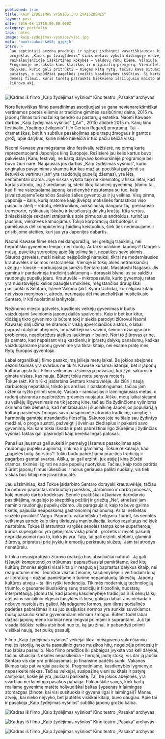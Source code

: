 ```yaml
---
published: true
title: KAIP ŽYDĖJIMAS VYŠNIOS „PO ŽVAIGŽDĖMIS“
layout: post
date: 2016-08-13T18:00:00.000Z
category: portfolio
tags: notes
image: kaip-zydejimas-vysnios/visi.jpg
meta: 'nuotraukos &#58; gjgkjh'
intro: >
  Jau septintąjį sezoną pradėjęs ir spėjęs įsibėgėti vasariškiausias kino
  projektas „Kinas po žvaigždėmis“ šiais metais vyksta didingoje erdvėje,
  reikalaujančioje išskirtinės kokybės – Valdovų rūmų kieme, Vilniuje.
  Programoje netrūksta kino klasikos ir originalių premjerų. Vienintelis
  dalykas, kurio gali pritrūkti – miegas kitą rytą, tačiau kava situaciją
  pataisys, o įspūdžiai pagelbės įveikti kasdienybės iššūkius. Šį kartą skirsime
  dėmesį filmui, kuris turėtų patraukti kiekvieno išsiilgusio maisto akims
  žiūrovo akį.
---
```


![Kadras iš filmo „Kaip žydėjimas vyšnios“ Kino teatro „Pasaka“ archyvas]({{site.baseurl}}/images/kaip-zydejimas-vysnios/visi.jpg)

Nors lietuviškas filmo pavadinimas asocijuojasi su gana nevienareikšmiškai vertinamos poetės eilėmis ar tradicine giminės susibūrimų daina, 2015 m. japonų filmas turi mažai ką bendro su pastarųjų estetika. Naomi Kawase darbas „Kaip žydėjimas vyšnios“ („An“ , 2015) atidarė 2015 m. Kanų kino festivalio „Ypatingo žvilgsnio“ (Un Certain Regard) programą. Tai – dramatiškas, bet itin subtilus pasakojimas apie trapų žmogaus ir gamtos grožį, apie dalykus, kurie nieko nekeičia ir tuo pačiu keičia viską.

Naomi Kawase yra mėgstama kino festivalių režisierė, ne pirmą kartą reprezentuojanti Japonijos kiną Europoje. Režisierė jau kelis kartus buvo pakviesta į Kanų festivalį, ne kartą dalyvavo 
konkursinėje programoje bei buvo žiuri narė. Naujausias jos darbas „Kaip žydėjimas vyšnios“, kurio 
originalus pavadinimas skamba kur kas mažiau poetiškai palyginti su lietuvišku vertimu („an“ yra 
raudonųjų pupelių džemas), yra lėta, sentimentali drama. Joje viskas vyksta taip ne 
kinematografiškai lėtai, kad kartais atrodo, jog žiūrėdamas ją, stebi tikrą kasdienį gyvenimą. Įdomu tai, kad filme vaizduojama japonų kasdienybė nesutampa su tuo, kaip įsivaizduojameTekančios 
Saulės šalies gyventojus ir jų veiklas. Visų pirma, Japonija – šalis, kurią matome kaip įkvėptą 
mokslinės fantastikos viso pasaulio ateitį –  robotų, elektronikos, aukščiausių dangoraižių, 
greičiausio transporto, ryškiausių  iškabų ir keisčiausių dalykų kraštą. Kita vertus, žiniasklaidoje sekdami straipsnius apie pirmuosius androidus, turinčius jausmus, vienatvės kamuojamus Tokijo korporacijų darbuotojus ir pamišusius dėl kompiuterinių žaidimų keistuolius, šiek tiek nerimaujame ir prisibijome ateities, kuri jau yra Japonijos dabartis. 

Naomi Kawase filme nėra nei dangoraižių, nei greitųjų traukinių, nei beprotiško gyvenimo tempo, 
nei robotų. Ar tai šiuolaikinė Japonija? Daugelis mūsų, paveiktų stereotipų apie šią tolimą šalį, 
nepatikės savo akimis. Siauros gatvelės, maži niekuo neįspūdingi namukai, tikrai ne 
moderniausios krautuvėlės ir šeimos restoranėliai. Vienoje iš tokių akies netraukiančių užeigų – 
kioske – darbuojasi pusamžis Sentaro (akt. Masatoshi Nagase). Jis gamina ir pardavinėja tradicinį 
saldumyną –  dorayaki blynelius su saldžiu raudonųjų pupelių įdaru. Krautuvėlė – mikropasaulis, 
kurio gyventojų ratas yra nusistovėjęs: kelios paauglės mokinės, mėgstančios draugiškai pasijuokti 
iš Sentaro, tylenė Vakana (akt. Kyara Uchida), kuri elgiasi kitaip nei visos merginos ir, atrodo, 
nerimauja dėl melancholiškai nusiteikusio Sentaro, ir kiti nuolatiniai lankytojai.

Nežinomo miesto gatvelės, kasdienis veikėjų gyvenimas ir buitis vaizduojami švelniomis japonų 
dailės spalvomis. Kaip ir bet kur kitur, didžiąją tikro gyvenimo (o būtent tokį ir siekia parodyti 
žiūrovui Naomi Kawase) dalį užima ne dramos ir viską apverčiančios aistros, o labai paprasti 
dalykai: abejonės, nepasitikėjimas savimi, šeimos džiaugsmai ir problemos, neapibrėžtos ateities 
laukimas ir baimė. Nori to žiūrovas ar ne, jis pamato, kad nepaisant visų kasdienių ir įprastų dalykų panašumų, kažkas vaizduojamame japonų gyvenime yra tikrai kitaip, nei esame pratę mes, Rytų 
Europos gyventojai. 

Labai organiškai į filmo pasakojimą įsilieja metų laikai. Be jokios abejonės sezoniškumas yra 
svarbus ne tik N. Kawase kuriamai istorijai, bet ir japonų kultūrai apskritai. Filmo veiksmas 
užsimezga pavasarį, kai žydi sakuros ir gimsta viskas, kas nauja. Būtent tokiu metu senyva moteris  
Tokue (akt. Kirin Kik) įsidarbina Sentaro krautuvėlėje. Jis žiūri į naują darbuotoją nepatikliai, trikdo jos amžius ir paslaptingumas, tačiau jam užtenka ryžto priimti senutę. Vasara – ramiausias ir laimingiausias metas, o rudenį atsiranda neapibrėžtos grėsmės nuojauta. Aišku, metų laikai siejami  su veikėjų išgyvenimais ne tik japonų kine, tačiau čia žydinčioms vyšnioms skiriama tiek dėmesio, kad net labiausiai į šiuolaikinę Japonijos populiariąją kultūrą pasinėręs žmogus savo pasąmonėje atranda tradicinę, ramybę ir harmoniją gamtoje atrandančią filosofiją. Sakuros joje ne šiaip sau žydintys medžiai, o proga sustoti, pažvelgti į švelnius žiedlapius ir pakeisti savo gyvenimą. Kai kam tokia išvada ir pats pabrėžtinai ilgo žiūrėjimo į žydinčias vyšnias faktas gali pasirodyti kaip bereikalingas patosas. 

Panašius jausmus gali sukelti ir pernelyg išsamus pasakojimas apie raudonųjų pupelių auginimą, 
rinkimą ir gaminimą. Tokue reikalauja, kad „pupelės būtų išgirstos“! Tokiu būdu pabrėžiama 
praeities tradicijų ir pagarbos gamtai svarba. Aišku, tai gali erzinti, juk atėję į kiną žiūrėti dramos, tikimės išgirsti ne apie pupelių nuotykius. Tačiau, kaip rodo patirtis, žiūrint japonų filmus lūkesčius ir norus geriausia palikti nuošaly, vis tiek viskas bus kitaip nei įsivaizduojate. 

Jau užsiminiau, kad Tokue įsidarbino Sentaro dorayaki  krautuvėlėje, tačiau tai nebuvo paprastas 
darbuotojo paieškos, įdarbinimo ir darbo procesas, kokį numato darbo kodeksas. Senolė praktiškai 
užkariavo darbdarvio pasitikėjimą, nugalėjo jo skeptišką požiūrį ir griežtą „Ne“, atnešusi jam 
naminio raudonųjų pupelių džemo. Jis paragauja ir, kaip to buvo galima tikėtis, pajaučia 
neapsakomą gastronominį malonumą. Ar tai netikėtas siužeto posūkis? Vargu. Paprastu 
vakarietišku žvilgsniu žiūrint, šis senolės veiksmas atrodo kaip tikrų tikriausia manipuliacija, kurios rezultatas nė kiek nestebina. Tokue iš atstumtos vargšės senolės tampa kone superheroje, kurios supergaliios yra gebėjimas viską priimti, grožėtis ir mylėti pasaulį nepriklausomai nuo to, koks jis yra. Taip, tai gali erzinti, stebinti, gluminti žiūrovą, pripratusį prie įvykių ir emocijų perkrautų siužetų. Jam tai atrodys nenatūralu. 

Ir tokia nesusipratusio žiūrovo reakcija bus absoliučiai natūrali. Ją gali iššaukti kompetencijos 
trūkumas: paprasčiausiai pamirštame, kad kitų kultūrų žmonės elgiasi visai kitaip ir reaguoja į 
paprastus dalykus kitaip, nei reaguotume mes. Teoriškai visi tai žinome, kasdienybėje ir vertindami kiną ar literatūrą – dažnai pamirštame ir turime nepamatuotų lūkesčių. Japonų kultūros atveju – tai itin ryški tendencija. Tikimės moderniųjų technologijų triumfo, o gauname šiuolaikinę senų tradicijų ir filosofinių nuostatų interpretaciją. Įdomu tai, kad japonų kasdienybėje tradicijos ir iš senų laikų atėjusios socialinio elgesio taisyklės iš tiesų galioja dabar. Jos niekada ir nebuvo nustojusios galioti. Mandagumo formos, tam tikras socialinės padėties pabrėžimas ir su juo susijusios normos yra sunkiai suvokiamos mūsų pasaulio krašte gyvenančiam eiliniam žmogui. Būtent todėl labai dažnai japonų meno kūriniai nėra lengvai priimami ir suprantami. Juk tai visada iššūkis: reikia atsiriboti nuo to, ką jau žinai, ir pabandyti priimti visiškai naują, bet puikų pasaulį.

Filmo „Kaip žydėjimas vyšnios“ veikėjai tikrai neišgyvena sukrečiančių meilės istorijų, nekuria 
pasaulinio garso muzikos hitų, negelbėja princesių ir tuo labiau pasaulio. Nuo filmo pradžios iki 
pabaigos įvyksta vos keli dalykai, tačiau situacija iš esmės nepasikeičia – herojai, jautę stoką, vis dar ją jaučia: Sentaro vis dar yra priklausomas, jo finansinė padėtis sunki, Vakanos likimas taip pat vargiai pasikeitė. Pragmatiniame, kasdienybės lygmenyje nepasikeitė niekas. Tačiau veikėjai, susipažinę vieni su kitais ir patyrę santykius, kokie jie yra, jaučiasi pasikeitę. Tai, be jokios abejonės, yra svarbiau nei laiminga pasakos pabaiga. Paklauskite savęs, kiek kartų realiame gyvenime matėte holivudiškai baltas šypsenas ir laimingas atomazgas (žinote, kai visi susituokia ir gyvena ilgai ir laimingai)? Manau, atvejų, kai nieko neįvyko, bet jautėtės visiškai kitaip, buvo daugiau. Apie tai ir pasakoja „Kaip žydėjimas vyšnios“ subtilia japonų grožio kalba.


![Kadras iš filmo „Kaip žydėjimas vyšnios“ Kino teatro „Pasaka“ archyvas]({{site.baseurl}}/images/kaip-zydejimas-vysnios/sentaro-ir-wakana.jpg)

![Kadras iš filmo „Kaip žydėjimas vyšnios“ Kino teatro „Pasaka“ archyvas]({{site.baseurl}}/images/kaip-zydejimas-vysnios/tokue.jpg)

![Kadras iš filmo „Kaip žydėjimas vyšnios“ Kino teatro „Pasaka“ archyvas]({{site.baseurl}}/images/kaip-zydejimas-vysnios/sentaro.jpg)
